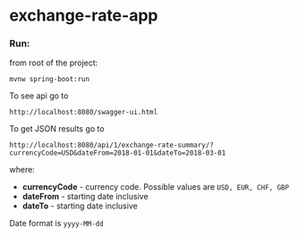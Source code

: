 # exchange-rate-app
 
 ### Run:
 from root of the project:
```
mvnw spring-boot:run
```

To see api go to
```
http://localhost:8080/swagger-ui.html
```

To get JSON results go to
```
http://localhost:8080/api/1/exchange-rate-summary/?currencyCode=USD&dateFrom=2018-01-01&dateTo=2018-03-01
```

where:
- **currencyCode** - currency code. Possible values are `USD, EUR, CHF, GBP`
- **dateFrom** - starting date inclusive
- **dateTo** - starting date inclusive

Date format is `yyyy-MM-dd`
